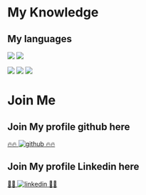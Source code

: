 # My Knowledge

## My languages
<img src="https://img.shields.io/badge/-elixir%20-red"> <img src="https://img.shields.io/badge/-phoenix%20-green">

<img src="https://img.shields.io/badge/-HTML%20-red"> 
<img src="https://img.shields.io/badge/-CSS%20-green"> 
<img src="https://img.shields.io/badge/-PHP%20-ff69b4">






# Join Me
## Join My profile github here
<a href="https://github.com/Prumme" target="_blank">🔥🔥 ![github](https://img.shields.io/badge/GitHub-000000?style=for-the-badge&logo=GitHub&logoColor=white) 🔥🔥</a>

## Join My profile Linkedin here
<a href="[https://github.com/Prumme](https://www.linkedin.com/in/aurelien-prudhomme-4366061a1/)" target="_blank">🌱🌱 ![linkedin](https://img.shields.io/badge/LinkedIn-0077B5?style=for-the-badge&logo=linkedin&logoColor=white) 🌱🌱</a>



